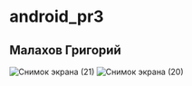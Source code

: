 # android_pr3

## Малахов Григорий

![Снимок экрана (21)](https://github.com/user-attachments/assets/92cdc931-669d-4377-acfd-01f90218c675)
![Снимок экрана (20)](https://github.com/user-attachments/assets/6d9fae85-e7ab-43a7-88d6-e06d03b4e7dc)
